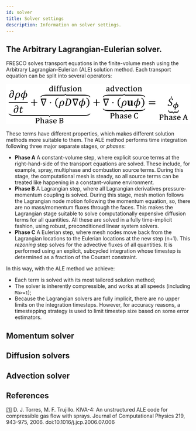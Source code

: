 ```yaml
---
id: solver
title: Solver settings
description: Information on solver settings.
---
```


## The Arbitrary Lagrangian-Eulerian solver.

FRESCO solves transport equations in the finite-volume mesh using the Arbitrary Lagrangian-Eulerian (ALE) solution method. 
Each transport equation can be split into several operators: 

![Docusaurus](/img/ale_transport_equation.png)

These terms have different properties, which makes different solution methods more suitable to them. The ALE method performs time integration following three major separate stages, or _phases_:
  - **Phase A** A constant-volume step, where explicit source terms at the right-hand-side of the transport equations are solved. These include, for example, spray, multiphase and combustion source terms. During this stage, the computational mesh is steady, so all source terms can be treated like happening in a constant-volume environment.
  - **Phase B** A Lagrangian step, where all Lagrangian derivatives pressure-momentum coupling is solved. During this stage, mesh motion follows the Lagrangian node motion following the momentum equation, so, there are no mass/momentum fluxes through the faces. This makes the Lagrangian stage suitable to solve computationally expensive diffusion terms for all quantities. All these are solved in a fully time-implicit fashion, using robust, preconditioned linear system solvers.
  - **Phase C** A Eulerian step, where mesh nodes move back from the Lagrangian locations to the Eulerian locations at the new step (n+1). This _rezoning_ step solves for the advective fluxes of all quantities. It is performed using an explicit, subcycled integration whose timestep is determined as a fraction of the Courant constraint.

In this way, with the ALE method we achieve: 
  - Each term is solved with its most tailored solution method;
  - The solver is inherently compressible, and works at all speeds (including `Ma>=1`);
  - Because the Lagrangian solvers are fully implicit, there are no upper limits on the integration timesteps. However, for accuracy reasons, a timestepping strategy is used to limit timestep size based on some error estimators.
  
## Momentum solver

## Diffusion solvers

## Advection solver





## References
<a id="1" href="https://www.sciencedirect.com/science/article/pii/S002199910600338X">[1]</a> 
D. J. Torres, M. F. Trujillo. 
KIVA-4: An unstructured ALE code for compressible gas flow with sprays.
Journal of Computational Physics 219, 943-975, 2006. 
doi:10.1016/j.jcp.2006.07.006
